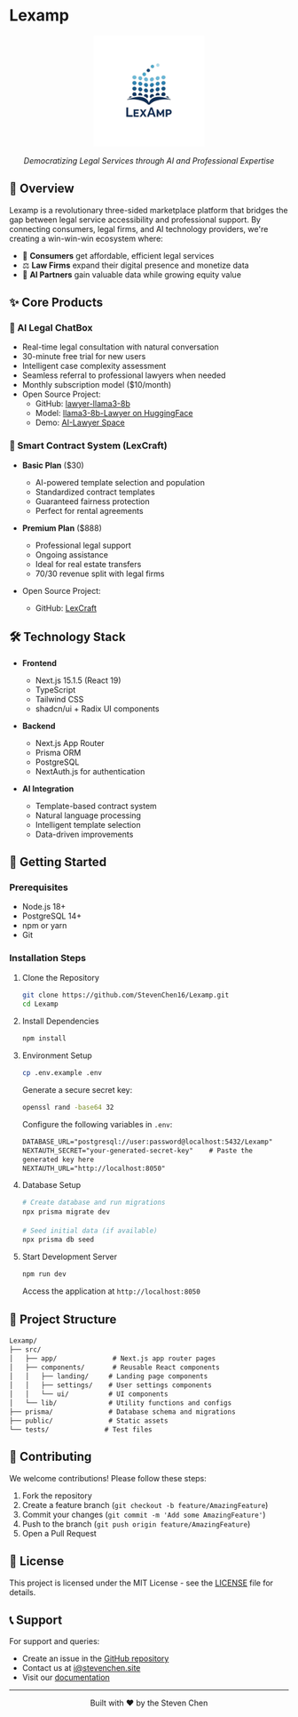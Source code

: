 # Lexamp

<div align="center">
  <img src="public/favicon.ico" alt="Lexamp Logo" width="200"/>
  <p><em>Democratizing Legal Services through AI and Professional Expertise</em></p>
</div>

## 🌟 Overview

Lexamp is a revolutionary three-sided marketplace platform that bridges the gap between legal service accessibility and professional support. By connecting consumers, legal firms, and AI technology providers, we're creating a win-win-win ecosystem where:

- 👥 **Consumers** get affordable, efficient legal services
- ⚖️ **Law Firms** expand their digital presence and monetize data
- 🤖 **AI Partners** gain valuable data while growing equity value

## ✨ Core Products

### 🤖 AI Legal ChatBox
- Real-time legal consultation with natural conversation
- 30-minute free trial for new users
- Intelligent case complexity assessment
- Seamless referral to professional lawyers when needed
- Monthly subscription model ($10/month)
- Open Source Project:
  - GitHub: [lawyer-llama3-8b](https://github.com/StevenChen16/lawyer-llama3-8b.git)
  - Model: [llama3-8b-Lawyer on HuggingFace](https://huggingface.co/StevenChen16/llama3-8b-Lawyer)
  - Demo: [AI-Lawyer Space](https://huggingface.co/spaces/StevenChen16/AI-Lawyer)

### 📄 Smart Contract System (LexCraft)
- **Basic Plan** ($30)
  - AI-powered template selection and population
  - Standardized contract templates
  - Guaranteed fairness protection
  - Perfect for rental agreements

- **Premium Plan** ($888)
  - Professional legal support
  - Ongoing assistance
  - Ideal for real estate transfers
  - 70/30 revenue split with legal firms

- Open Source Project:
  - GitHub: [LexCraft](https://github.com/StevenChen16/LexCraft)

## 🛠️ Technology Stack

- **Frontend**
  - Next.js 15.1.5 (React 19)
  - TypeScript
  - Tailwind CSS
  - shadcn/ui + Radix UI components

- **Backend**
  - Next.js App Router
  - Prisma ORM
  - PostgreSQL
  - NextAuth.js for authentication

- **AI Integration**
  - Template-based contract system
  - Natural language processing
  - Intelligent template selection
  - Data-driven improvements

## 🚀 Getting Started

### Prerequisites

- Node.js 18+
- PostgreSQL 14+
- npm or yarn
- Git

### Installation Steps

1. Clone the Repository
   ```bash
   git clone https://github.com/StevenChen16/Lexamp.git
   cd Lexamp
   ```

2. Install Dependencies
   ```bash
   npm install
   ```

3. Environment Setup
   ```bash
   cp .env.example .env
   ```
   Generate a secure secret key:
   ```bash
   openssl rand -base64 32
   ```
   Configure the following variables in `.env`:
   ```env
   DATABASE_URL="postgresql://user:password@localhost:5432/Lexamp"
   NEXTAUTH_SECRET="your-generated-secret-key"    # Paste the generated key here
   NEXTAUTH_URL="http://localhost:8050"
   ```

4. Database Setup
   ```bash
   # Create database and run migrations
   npx prisma migrate dev
   
   # Seed initial data (if available)
   npx prisma db seed
   ```

5. Start Development Server
   ```bash
   npm run dev
   ```
   Access the application at `http://localhost:8050`

## 📁 Project Structure

```
Lexamp/
├── src/
│   ├── app/              # Next.js app router pages
│   ├── components/       # Reusable React components
│   │   ├── landing/     # Landing page components
│   │   ├── settings/    # User settings components
│   │   └── ui/          # UI components
│   └── lib/             # Utility functions and configs
├── prisma/              # Database schema and migrations
├── public/              # Static assets
└── tests/              # Test files
```

## 🤝 Contributing

We welcome contributions! Please follow these steps:

1. Fork the repository
2. Create a feature branch (`git checkout -b feature/AmazingFeature`)
3. Commit your changes (`git commit -m 'Add some AmazingFeature'`)
4. Push to the branch (`git push origin feature/AmazingFeature`)
5. Open a Pull Request

## 📄 License

This project is licensed under the MIT License - see the [LICENSE](LICENSE) file for details.

## 📞 Support

For support and queries:
- Create an issue in the [GitHub repository](https://github.com/amplimit/Lexamp/issues)
- Contact us at [i@stevenchen.site](mailto:i@stevenchen.site)
- Visit our [documentation](https://amplimit.com)

---

<div align="center">
  <p>Built with ❤️ by the Steven Chen</p>
</div>